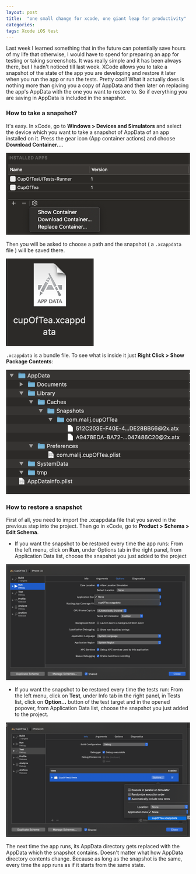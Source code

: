 ```yaml
---
layout: post
title:  "one small change for xcode, one giant leap for productivity"
categories: 
tags: Xcode iOS test
---
```

Last week I learned something that in the future can potentially save hours of my life that otherwise, I would have to spend for preparing an app for testing or taking screenshots. It was really simple and it has been always there, but I hadn't noticed till last week.
XCode allows you to take a snapshot of the state of the app you are developing and restore it later when you run the app or run the tests. Pretty cool! What it actually does is nothing more than giving you a copy of AppData and then later on replacing the app's AppData with the one you want to restore to. So if everything you are saving in AppData is included in the snapshot. 

### How to take a snapshot?
It's easy. In xCode, go to **Windows > Devices and Simulators** and select the device which you want to take a snapshot of AppData of an app installed on it. Press the gear icon (App container actions) and choose **Download Container...**.

![](https://github.com/coybit/coybit.github.io/raw/master/assets/appdata-1.png)

Then you will be asked to choose a path and the snapshot ( a `.xcappdata` file ) will be saved there.

![](https://github.com/coybit/coybit.github.io/raw/master/assets/appdata-2.png)

`.xcappdata` is a bundle file. To see what is inside it just **Right Click > Show Package Contents**:

![](https://github.com/coybit/coybit.github.io/raw/master/assets/appdata-3.png)

### How to restore a snapshot
First of all, you need to import the .xcappdata file that you saved in the previous step into the project. Then go in xCode, go to **Product > Schema > Edit Schema**.

- If you want the snapshot to be restored every time the app runs:
From the left menu, click on **Run**, under Options tab in the right panel, from Application Data list, choose the snapshot you just added to the project

![](https://github.com/coybit/coybit.github.io/raw/master/assets/appdata-4.png)


- If you want the snapshot to be restored every time the tests run:
From the left menu, click on **Test**, under Info tab in the right panel, in Tests list, click on **Option...** button of the test target and in the opened popover, from Application Data list, choose the snapshot you just added to the project.

![](https://github.com/coybit/coybit.github.io/raw/master/assets/appdata-5.png)


The next time the app runs, its AppData directory gets replaced with the AppData which the snapshot contains. Doesn't matter what how AppData directory contents change. Because as long as the snapshot is the same, every time the app runs as if it starts from the same state.

